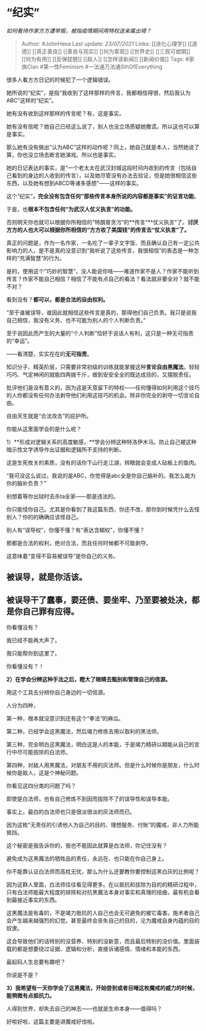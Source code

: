 # “纪实”
*如何看待作家方方遭举报，被指疫情期间用特权送亲属出境？*

> Author: #JohnHexa
Last update: *23/07/2021* 
Links: [[进化心理学]] [[道德]] [[真正善良]] [[善良与现实]] [[何为客观]] [[世界史]] [[三观可塑期]] [[何为有用]] [[反弹琵琶]] [[敌人]] [[怎样读新闻]] [[新闻价值]] 
Tags: #家族Clan #第一性Feminism #一法通万法通SthOfEverything 



很多人看方方日记的时候犯了一个逻辑错误。

她所说的“纪实”，是指“我收到了这样那样的传言，我都相信得很，然后我认为ABC”这样的“纪实”。

她有没有收到这样那样的传言呢？有，这是事实。

她有没有信呢？她自己已经这么说了，别人也没立场质疑她撒谎。所以这也可以算是事实。

那么她有没有做出“认为ABC”这样的动作呢？同上，她自己就是本人，当然她说了算，你也没立场去断言她演戏。所以也是事实。

她的日记表达的事实，是“一个老太太在武汉封城这段时间内收到的传言（包括自己看到的身边的人收到的传言），以及她尽管没有办法去验证，但是她很相信这些东西，以及她有想到ABCD等诸多感想”——这样的事实。

这个“纪实”**，完全没有包含任何“那些传言本身所说的内容都是事实”的证言功能**。

于是，也**根本不包含任何“为武汉人仗义执言”的功能。**

否则明天你也就可以根据你所相信的“特朗普贪污”的**传言“**仗义执言”了。**讨厌方方的人也大可以根据你所相信的“方方收了美国钱”的传言去“仗义执言”了。**

真正的问题是，作为一名作家，一名吃了一辈子文字饭、而且确认自己有一定公共影响力的人，是不是真的没意识到“我听说了这些传言，我很相信”的表态是一种怎样的“充满智慧”的行为。

是的，使用这个“巧妙的智慧”，没人能说你啥——难道作家不是人？作家不能听到传言？作家不能自己相信？相信了不能有点自己的看法？看法就非要全对？就不能不对？

看到没有？**都可以，都是合法的自由权利。**

“至于谁被误导，谁因此就相信这些传言是真的，那得他们自己负责。我只是说我自己相信，我没有义务、也不可能为别人的个人判断负责。”

至于说因此而产生的大量的“个人判断”恰好于说话人有利，这只是一种无可指责的“幸运”。

——看清楚，实实在在的**无可指责**。

知识分子、精英阶层，只需要非常初级的训练就能掌握这种**言论自由黑魔法**。轻轻巧巧、气定神闲的就能四两拨千斤，做到安安全全的既达成目的，又摆脱责任。

批评他们是没有意义的，因为这是天意留下的特权——任何懂得如何利用这个技巧的人你都没有任何办法剥夺他们利用这技巧的机会。除非你完全的剥夺一切言论自由。

自由天生就是“合法攻击”的庇护所。

你能从这里面学会的是什么呢？

1）**形成对逻辑关系的高度敏感，**学会分辨这种特洛伊木马。防止自己被这种暗示性文字诱导作出证据和逻辑所不支持的判断。

这是生死攸关的素质，没有的话你下山行走江湖，转眼就会变成人砧板上的鱼肉。

“我可没这么说过，我说的是ABC，你觉得是abc全是你自己脑补的。我怎么能为你的脑补负责？”

别想着等你出狱时去杀ta全家——那是违法的。

你只能怪你自己。尤其是你看到了我这篇东西，你还不改，那你到时候凭什么去怪别人？你的的确确应该怪自己。

别人有“误导权”，你懂不懂？有“表达含糊权”，你懂不懂？

那都是合法的权利，绝对合法，而且任何时候都不可能剥夺。

这意味着“变得不容易被误导”是你自己的义务。

**被误导，就是你活该。**
--------------

**被误导干了蠢事，要还债、要坐牢、乃至要被处决，都是你自己罪有应得。**
-------------------------------------

你看懂没有？

我已经不能再大声了。

我只能帮你到这里了。

你看懂没有？！

**2）在学会分辨这种手法之后，瞪大了眼睛去甄别和管理自己的信源。**

用这个工具去分辨你自己身边的一切信源。

人分为四种，

第一种，根本就没意识到还有这个“拳法”的麻瓜。

第二种，已经学会这黑魔法，然后竭力修炼去用以取利的黑法师。

第三种，完全明白这黑魔法，明白这是人的本能，于是竭力精研以期能从自己的言行中尽可能拔除的白法师。

第四种，对敌人用黑魔法，对朋友不用的灰法师。但是什么时候你是朋友，什么时候你是敌人，这是个神秘问题。

你看见这四分类的问题了吗？

即使是白法师，也有自己修炼不到因而拔除不了的误导性和误导本能。

事实上，最白的白法师也只是很淡很淡的灰法师而已。

因为这枚“无责任的引诱他人为自己的目的、理想服务、付账”的魔戒，非人力所能抵挡。

这个秘密是我告诉你的，我也不能因此就算是白法师，你记住没有？

避免成为这黑魔法的牺牲品的责任，永远在、也只能在你自己身上。

你不能靠认证白法师而高枕无忧，那么为什么还要教你要控制这黑白灰的比例呢？

因为这群人里面，白法师往往看见得更多。在以抵抗和拔除为目的的精研过程中，只有白法师能最大程度的排除和对抗黑魔法本身对事实和真理的扭曲，最有机会看到最接近事实的东西。

这黑魔法是有毒的，不是竭力抵抗的人自己也会无可避免的被它毒害。施术者自己会产生越来越强烈的幻觉。甚至最终会丧失自己的目的，沦为魔戒自身内蕴的目的奴隶。

这会导致他们的话特别的没营养、特别的没新意，而且最后特别的没价值。里面装载的都是想要绕过证据、逻辑和分析，直接诉诸感情、情绪和本能的东西。

最起码人生总要有趣吧？

你说是不是？

**3）我希望有一天你学会了这黑魔法，开始尝到或者目睹这枚魔戒的威力的时候，能稍微有点抵抗力。**

人得到世界，却失去自己的神志——也就是生命本身——值得吗？

好啦好啦，这篇主要是讲魔戒好伐啦。



